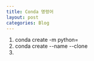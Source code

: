 ```yaml
---
title: Conda 명령어
layout: post
categories: Blog
---
```


1. conda create -m <env name> python=<python version>
2. conda create --name <new env name> --clone <old env name>
3. 